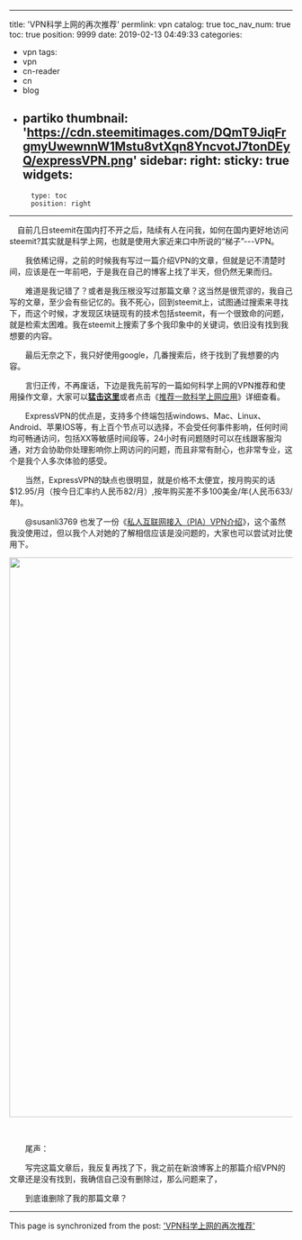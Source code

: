 
---
title: 'VPN科学上网的再次推荐'
permlink: vpn
catalog: true
toc_nav_num: true
toc: true
position: 9999
date: 2019-02-13 04:49:33
categories:
- vpn
tags:
- vpn
- cn-reader
- cn
- blog
- partiko
thumbnail: 'https://cdn.steemitimages.com/DQmT9JiqFrgmyUwewnnW1Mstu8vtXqn8YncvotJ7tonDEyQ/expressVPN.png'
sidebar:
    right:
        sticky: true
widgets:
    -
        type: toc
        position: right
---


<html>
<p>　自前几日steemit在国内打不开之后，陆续有人在问我，如何在国内更好地访问steemit?其实就是科学上网，也就是使用大家近来口中所说的“梯子”---VPN。</p>
<p>　　我依稀记得，之前的时候我有写过一篇介绍VPN的文章，但就是记不清楚时间，应该是在一年前吧，于是我在自己的博客上找了半天，但仍然无果而归。</p>
<p>　　难道是我记错了？或者是我压根没写过那篇文章？这当然是很荒谬的，我自己写的文章，至少会有些记忆的。我不死心，回到steemit上，试图通过搜索来寻找下，而这个时候，才发现区块链现有的技术包括steemit，有一个很致命的问题，就是检索太困难。我在steemit上搜索了多个我印象中的关键词，依旧没有找到我想要的内容。</p>
<p>　　最后无奈之下，我只好使用google，几番搜索后，终于找到了我想要的内容。</p>
<p>　　言归正传，不再废话，下边是我先前写的一篇如何科学上网的VPN推荐和使用操作文章，大家可以<a href="https://steemit.com/vpn/@rivalhw/4p3kma"><strong>猛击这里</strong></a>或者点击《<a href="https://steemit.com/vpn/@rivalhw/4p3kma">推荐一款科学上网应用</a>》详细查看。</p>
<p>　　ExpressVPN的优点是，支持多个终端包括windows、Mac、Linux、Android、苹果IOS等，有上百个节点可以选择，不会受任何事件影响，任何时间均可畅通访问，包括XX等敏感时间段等，24小时有问题随时可以在线跟客服沟通，对方会协助你处理影响你上网访问的问题，而且非常有耐心，也非常专业，这个是我个人多次体验的感受。</p>
<p>　　当然，ExpressVPN的缺点也很明显，就是价格不太便宜，按月购买的话$12.95/月（按今日汇率约人民币82/月）,按年购买差不多100美金/年(人民币633/年)。</p>
<p>　　@susanli3769 也发了一份《<a href="https://steemit.com/cn/@susanli3769/pia-vpn">私人互联网接入（PIA）VPN介绍</a>》，这个虽然我没使用过，但以我个人对她的了解相信应该是没问题的，大家也可以尝试对比使用下。</p>
<p><img src="https://cdn.steemitimages.com/DQmT9JiqFrgmyUwewnnW1Mstu8vtXqn8YncvotJ7tonDEyQ/expressVPN.png" width="1890" height="994"/></p>
<p><br></p>
<p>　　尾声：</p>
<p>　　写完这篇文章后，我反复再找了下，我之前在新浪博客上的那篇介绍VPN的文章还是没有找到，我确信自己没有删除过，那么问题来了，</p>
<p>　　到底谁删除了我的那篇文章？</p>
</html>

- - -

This page is synchronized from the post: ['VPN科学上网的再次推荐'](https://steemit.com/@rivalhw/vpn)
